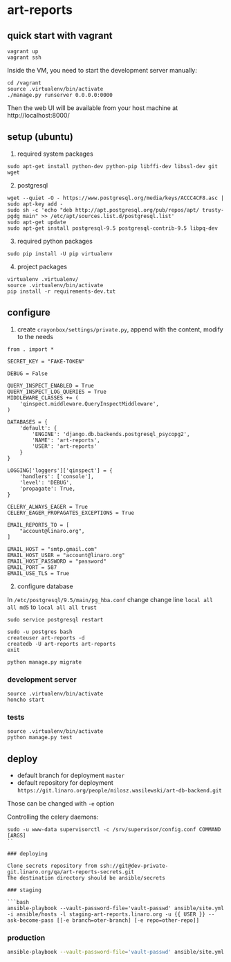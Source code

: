 # art-reports

## quick start with vagrant

```
vagrant up
vagrant ssh
```

Inside the VM, you need to start the development server manually:

```
cd /vagrant
source .virtualenv/bin/activate
./manage.py runserver 0.0.0.0:0000
```

Then the web UI will be available from your host machine at
http://localhost:8000/

## setup (ubuntu)

1) required system packages

```
sudo apt-get install python-dev python-pip libffi-dev libssl-dev git wget
```

2) postgresql

```
wget --quiet -O - https://www.postgresql.org/media/keys/ACCC4CF8.asc | sudo apt-key add -
sudo sh -c 'echo "deb http://apt.postgresql.org/pub/repos/apt/ trusty-pgdg main" >> /etc/apt/sources.list.d/postgresql.list'
sudo apt-get update
sudo apt-get install postgresql-9.5 postgresql-contrib-9.5 libpq-dev
```

3) required python packages

```
sudo pip install -U pip virtualenv
```

4) project packages

```
virtualenv .virtualenv/
source .virtualenv/bin/activate
pip install -r requirements-dev.txt
```


## configure

1) create `crayonbox/settings/private.py`, append with the content, modify to the needs

```
from . import *

SECRET_KEY = "FAKE-TOKEN"

DEBUG = False

QUERY_INSPECT_ENABLED = True
QUERY_INSPECT_LOG_QUERIES = True
MIDDLEWARE_CLASSES += (
	'qinspect.middleware.QueryInspectMiddleware',
)

DATABASES = {
    'default': {
		'ENGINE': 'django.db.backends.postgresql_psycopg2',
		'NAME': 'art-reports',
		'USER': 'art-reports'
    }
}

LOGGING['loggers']['qinspect'] = {
	'handlers': ['console'],
    'level': 'DEBUG',
	'propagate': True,
}

CELERY_ALWAYS_EAGER = True
CELERY_EAGER_PROPAGATES_EXCEPTIONS = True

EMAIL_REPORTS_TO = [
    "account@linaro.org",
]

EMAIL_HOST = "smtp.gmail.com"
EMAIL_HOST_USER = "account@linaro.org"
EMAIL_HOST_PASSWORD = "password"
EMAIL_PORT = 587
EMAIL_USE_TLS = True
```

2) configure database

In `/etc/postgresql/9.5/main/pg_hba.conf` change
change line `local all all md5` to `local all all trust`

```
sudo service postgresql restart
```

```
sudo -u postgres bash
createuser art-reports -d
createdb -U art-reports art-reports
exit
```

```
python manage.py migrate
```

### development server
```
source .virtualenv/bin/activate
honcho start
```


### tests
```
source .virtualenv/bin/activate
python manage.py test
```


## deploy

* default branch for deployment `master`
* default repository for deployment `https://git.linaro.org/people/milosz.wasilewski/art-db-backend.git`

Those can be changed with `-e` option

Controlling the celery daemons:

```
sudo -u www-data supervisorctl -c /srv/supervisor/config.conf COMMAND [ARGS]
``

### deploying

Clone secrets repository from ssh://git@dev-private-git.linaro.org/qa/art-reports-secrets.git
The destination directory should be ansible/secrets

### staging

```bash
ansible-playbook --vault-password-file='vault-passwd' ansible/site.yml -i ansible/hosts -l staging-art-reports.linaro.org -u {{ USER }} --ask-become-pass [[-e branch=oter-branch] [-e repo=other-repo]]
```

### production

```bash
ansible-playbook --vault-password-file='vault-passwd' ansible/site.yml -i ansible/hosts -l art-reports.linaro.org -u {{ USER }} --ask-become-pass [[-e branch=oter-branch] [-e repo=other-repo]]
```
